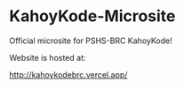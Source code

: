# KahoyKode-Microsite
Official microsite for PSHS-BRC KahoyKode!

Website is hosted at: 

http://kahoykodebrc.vercel.app/
